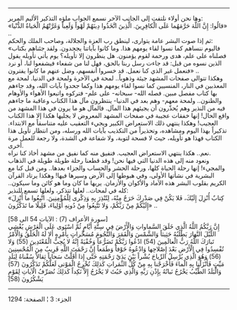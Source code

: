 ------------------------------------------------------------------------

وها نحن أولاء نلتفت إلى الجانب الآخر نسمع الجواب ملؤه التذكير الأليم
المرير:  
«قالُوا: إِنَّ اللَّهَ حَرَّمَهُما عَلَى الْكافِرِينَ. الَّذِينَ اتَّخَذُوا دِينَهُمْ لَهْواً وَلَعِباً
وَغَرَّتْهُمُ الْحَياةُ الدُّنْيا» ..  
ثم إذا صوت البشر عامة يتوارى، لينطق رب العزة والجلالة، وصاحب الملك
والحكم:  
«فاليوم ننساهم كما نسوا لقاء يومهم هذا. وما كانوا بآياتنا يجحدون. ولقد
جئناهم بكتاب فصلناه على علم، هدى ورحمة لقوم يؤمنون. هل ينظرون إلا
تأويله؟ يوم يأتي تأويله يقول الذين نسوه من قبل: قد جاءت رسل ربنا بالحق،
فهل لنا من شفعاء فيشفعوا لنا، أو نرد فنعمل غير الذي كنا نعمل. قد خسروا
أنفسهم، وضل عنهم ما كانوا يفترون» ..  
وهكذا تتوالى صفحات المشهد جيئة وذهوباً.. لمحة في الآخرة ولمحة في الدنيا.
لمحة مع المعذبين في النار، المنسيين كما نسوا لقاء يومهم هذا وكما جحدوا
بآيات الله، وقد جاءهم بها كتاب مفصل مبين. فصله الله- سبحانه- على علم-
فتركوه واتبعوا الأهواء والأوهام والظنون.. ولمحة معهم- وهم بعد في الدنيا-
ينتظرون مآل هذا الكتاب وعاقبة ما جاءهم فيه من النذير وهم يُحذّرون أن
يجيئهم هذا المآل. فالمآل هو ما يرون في هذا المشهد من واقع الحال! إنها
خفقات عجيبة في صفحات المشهد المعروض لا يجليها هكذا إلا هذا الكتاب
العجيب! وهكذا ينتهي ذلك الاستعراض الكبير ويجيء التعقيب عليه متناسقاً مع
الابتداء. تذكيراً بهذا اليوم ومشاهده، وتحذيراً من التكذيب بآيات الله
ورسله، ومن انتظار تأويل هذا الكتاب فهذا هو تأويله، حيث لا فسحة لتوبة،
ولا شفاعة في الشدة، ولا رجعة للعمل مرة أخرى.  
نعم.. هكذا ينتهي الاستعراض العجيب. فنفيق منه كما نفيق من مشهد أخاذ كنا
نراه.  
ونعود منه إلى هذه الدنيا التي فيها نحن! وقد قطعنا رحلة طويلة طويلة في
الذهاب والمجيء! إنها رحلة الحياة كلها، ورحلة الحشر والحساب والجزاء
بعدها.. ومن قبل كنا مع البشرية في نشأتها الأولى، وفي هبوطها إلى الأرض
وسيرها فيها! وهكذا يرتاد القرآن الكريم بقلوب البشر هذه الآماد والأكوان
والأزمان. يريها ما كان وما هو كائن وما سيكون.. كله في لمحات.. لعلها
تتذكر، ولعلها تسمع للنذير:  
«كِتابٌ أُنْزِلَ إِلَيْكَ، فَلا يَكُنْ فِي صَدْرِكَ حَرَجٌ مِنْهُ، لِتُنْذِرَ بِهِ وَذِكْرى لِلْمُؤْمِنِينَ.
اتَّبِعُوا ما أُنْزِلَ إِلَيْكُمْ مِنْ رَبِّكُمْ، وَلا تَتَّبِعُوا مِنْ دُونِهِ أَوْلِياءَ، قَلِيلًا ما
تَذَكَّرُونَ» ..  
  
\[سورة الأعراف (7) : الآيات 54 الى 58\]  
إِنَّ رَبَّكُمُ اللَّهُ الَّذِي خَلَقَ السَّماواتِ وَالْأَرْضَ فِي سِتَّةِ أَيَّامٍ ثُمَّ اسْتَوى عَلَى الْعَرْشِ
يُغْشِي اللَّيْلَ النَّهارَ يَطْلُبُهُ حَثِيثاً وَالشَّمْسَ وَالْقَمَرَ وَالنُّجُومَ مُسَخَّراتٍ بِأَمْرِهِ أَلا لَهُ
الْخَلْقُ وَالْأَمْرُ تَبارَكَ اللَّهُ رَبُّ الْعالَمِينَ (54) ادْعُوا رَبَّكُمْ تَضَرُّعاً وَخُفْيَةً إِنَّهُ لا
يُحِبُّ الْمُعْتَدِينَ (55) وَلا تُفْسِدُوا فِي الْأَرْضِ بَعْدَ إِصْلاحِها وَادْعُوهُ خَوْفاً وَطَمَعاً إِنَّ
رَحْمَتَ اللَّهِ قَرِيبٌ مِنَ الْمُحْسِنِينَ (56) وَهُوَ الَّذِي يُرْسِلُ الرِّياحَ بُشْراً بَيْنَ يَدَيْ رَحْمَتِهِ
حَتَّى إِذا أَقَلَّتْ سَحاباً ثِقالاً سُقْناهُ لِبَلَدٍ مَيِّتٍ فَأَنْزَلْنا بِهِ الْماءَ فَأَخْرَجْنا بِهِ مِنْ
كُلِّ الثَّمَراتِ كَذلِكَ نُخْرِجُ الْمَوْتى لَعَلَّكُمْ تَذَكَّرُونَ (57) وَالْبَلَدُ الطَّيِّبُ يَخْرُجُ نَباتُهُ
بِإِذْنِ رَبِّهِ وَالَّذِي خَبُثَ لا يَخْرُجُ إِلاَّ نَكِداً كَذلِكَ نُصَرِّفُ الْآياتِ لِقَوْمٍ يَشْكُرُونَ (58)

------------------------------------------------------------------------

الجزء: 3 ¦ الصفحة: 1294
